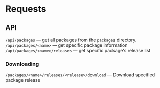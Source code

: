 # Requests

## API
`/api/packages` — get all packages from the `packages` directory.
`/api/packages/<name>` — get specific package information
`/api/packages/<name>/releases` — get specific package's release list

### Downloading
`/packages/<name>/releases/<release>/download` — Download specified package release
